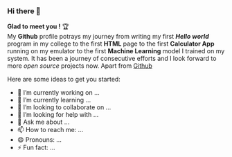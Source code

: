 ### Hi there 👋
**Glad to meet you !** :trophy: <br>
My **Github** profile potrays my journey from writing my first ***Hello world*** program in my college to the first **HTML** page to the first **Calculator App** running on my emulator to the first **Machine Learning** model I trained on my system. It has been a journey of consecutive efforts and I look forward to more *open source* projects now. Apart from [Github]()   

Here are some ideas to get you started:

- 🔭 I’m currently working on ...
- 🌱 I’m currently learning ...
- 👯 I’m looking to collaborate on ...
- 🤔 I’m looking for help with ...
- 💬 Ask me about ...
- 📫 How to reach me: ...
- 😄 Pronouns: ...
- ⚡ Fun fact: ...

